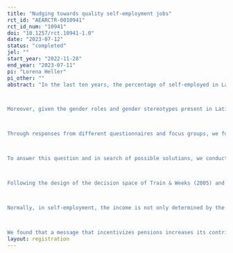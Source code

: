 ```yaml
---
title: "Nudging towards quality self-employment jobs"
rct_id: "AEARCTR-0010941"
rct_id_num: "10941"
doi: "10.1257/rct.10941-1.0"
date: "2023-07-12"
status: "completed"
jel: ""
start_year: "2022-11-28"
end_year: "2023-07-11"
pi: "Lorena Heller"
pi_other: ""
abstract: "In the last ten years, the percentage of self-employed in Latin America had doubled Europe. But self-employment in Latin America has different characteristics compared to other regions. Usually, it is a means of subsistence to get out of unemployment rather than a decision to start a business (Caceres & Caceres, 2017). Proof of this is that due to the COVID-19 crisis, a large proportion of workers lost their jobs and decided to work as self-employers (). 

Moreover, given the gender roles and gender stereotypes present in Latin America, women have been more affected in comparison to men. A % of female workers in Latin America are self-employed workers in the informal labor market. This type of job led women that could not have gotten a formal job due to skills gaps and gender discriminatory barriers to enter the labor market. (Fapohunda, 2012: Biles, 2009; Chakraborty, 2020). In addition, some women choose this type of work for the labor flexibility that allows them to continue with their housework (Babbit, Brwon & Mazaheri, 2015). Although being self-employed can help women to enter the labor market, job satisfaction is low among these workers (Aguilar et al., 2013). Structurally, self-employed workers have a lower job quality; they do not have a fixed income (Hamilton, 2000; van Praag & Versloot, 2007), experience precarious working conditions (European Commission, 2008; Shore, 2011; van Praag & Versloot, 2007), and they usually do not contribute to the pension system or have health insurance. Although in Latin America in recent years, the percentage of workers enrolled in a health insurance plan had increased, still by 2021, 30.9% of workers don’t have a health insurance plan (CEPALSTAT, 2021). Similarly, most of the countries in Latin America had a smaller percentage of affiliates in the pension system (e.g., in Bolivia in 2021, only 40.1% of employees are affiliated with the pension system, CEPALSTAT, 2021). 

Through responses from different questionnaires and focus groups, we found that most women wish to become formalized workers. Specifically, when they mention that they want to have a health insurance plan and be affiliated with the pension system. We might think that one of the possible reasons why women do not have these benefits is because of low income. However, after covering all their expenses, most women have additional resources; on average, they have monthly savings between 30% to 35% of their income. Therefore, if most women want to improve their job quality by affiliating to a health insurance plan and they have the resources to do it, what is the reason that holds them to obtain these benefits?

To answer this question and in search of possible solutions, we conducted different focus groups and a laboratory experiment that evaluates the implementation of nudges that modify the behavior of self-employed women. The focal groups help us understand the limitations women face in contributing to a pension system as to a health insurance plan. In the experiment, we randomly divide participants into six groups. Each group received a different treatment that followed a 2*3 factorial design. The first dimension includes an informative message about the benefits of contributing to a long-term pension system and the advantages of having health insurance. The second dimension is related to a nudge that reduces the costs of enrolling in a savings or retirement plan, as proposed by Thaler & Sunstein (2008).

Following the design of the decision space of Train & Weeks (2005) and the decision scheme of Douglas & Shepherd (2002), each participant chooses a work scheme where the decision variable is the work intensity (easy, medium, and difficult). To reflect a true employment setting, we used an effort elicitation task with different difficulty levels and amount of exercises. The higher the intensity (task difficulty) and the larger number of exercises completed the greater the reward they can obtain.

Normally, in self-employment, the income is not only determined by the effort and working hours but also by external factors that make the income unstable (for example, facing low demand and health problems). In the experiment, to simulate this situation, we presented two states of nature that randomly determined a healthy or unhealthy state. In the “Healthy” state participants received the total reward, while in the “Unhealthy” state participants lose 80% of their reward, regardless of the intensity and number of hours worked. However, each participant has the option to enroll in a health insurance plan. This insurance would be delivered to the participant if the state of nature determines that they are unhealthy. Given their chosen plan, they could keep their reward or lose a smaller amount. In addition, we gave participants the option to contribute to long-term insurance. If participants decide to contribute to this system at the end of the experiment they will receive their reward, but additionally, four months after they will receive their social security contribution plus its interest rate earnings. 

We found that a message that incentivizes pensions increases its contribution by 6%. Similarly, the health insurance message increases its contribution by 42%. The nudge that decreases the effort participants need to make to contribute has a positive significant effect of 5% only on the contribution of the pension system. But for the percentage of contribution to health insurance, we don’t see a significant effect. When the informative message is combined with the active decision nudge, we are still able to see a positive effect however it decreases from the effect of only delivering the informative message for only providing the active decision treatment."
layout: registration
---
```


